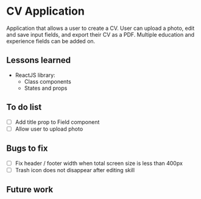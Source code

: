 # CV Application
Application that allows a user to create a CV. User can upload a photo, edit and save input fields, and export their CV as a PDF. Multiple education and experience fields can be added on.

## Lessons learned
- ReactJS library: 
    - Class components
    - States and props

## To do list
- [ ] Add title prop to Field component
- [ ] Allow user to upload photo

## Bugs to fix
- [ ] Fix header / footer width when total screen size is less than 400px
- [ ] Trash icon does not disappear after editing skill

## Future work